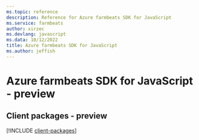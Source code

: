 ```yaml
---
ms.topic: reference
description: Reference for Azure farmbeats SDK for JavaScript
ms.service: farmbeats
author: xirzec
ms.devlang: javascript
ms.data: 10/12/2022
title: Azure farmbeats SDK for JavaScript
ms.author: jeffish
---
```

# Azure farmbeats SDK for JavaScript - preview

## Client packages - preview
[!INCLUDE [client-packages](farmbeats-client-index.md)]